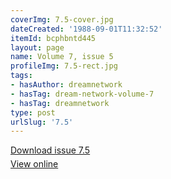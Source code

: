 ```yaml
---
coverImg: 7.5-cover.jpg
dateCreated: '1988-09-01T11:32:52'
itemId: bcphbntd445
layout: page
name: Volume 7, issue 5
profileImg: 7.5-rect.jpg
tags:
- hasAuthor: dreamnetwork
- hasTag: dream-network-volume-7
- hasTag: dreamnetwork
type: post
urlSlug: '7.5'
---
```

<p style="margin-block-end: 5px; margin-block-start: 5px;"><a href="../files/pdfs/Volume_7/7.5-Dream-Network-Bulletin_Volume-7-Number-5.pdf" download="">Download issue 7.5</a></p><p style="margin-block-end: 5px; margin-block-start: 5px;"><a href="../files/pdfs/Volume_7/7.5-Dream-Network-Bulletin_Volume-7-Number-5.pdf">View online</a></p>